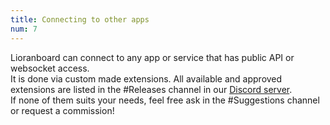 ```yaml
---
title: Connecting to other apps
num: 7
---
```


Lioranboard can connect to any app or service that has public API or websocket access.\
It is done via custom made extensions.
All available and approved extensions are listed in the #Releases channel in our [Discord server](https://discord.gg/dXez8Zh).\
If none of them suits your needs, feel free ask in the #Suggestions channel or request a commission!